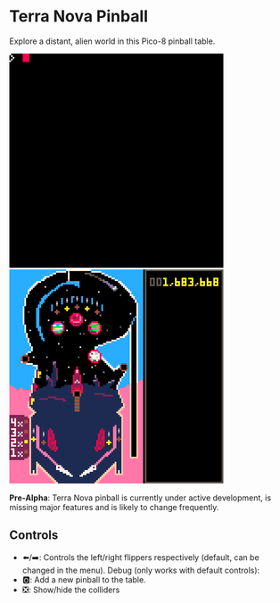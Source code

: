 # Terra Nova Pinball
Explore a distant, alien world in this Pico-8 pinball table.

![alt text](assets/terra-nova-pinball-menu-demo1.gif "Recording of menu screen")
![alt text](assets/terra-nova-pinball-dev1.gif "Recording of current gameplay")

**Pre-Alpha**: Terra Nova pinball is currently under active development, is missing major features and is likely to change frequently.

## Controls
- ⬅️/➡️: Controls the left/right flippers respectively (default, can be changed in the menu).
Debug (only works with default controls):
- 🅾️: Add a new pinball to the table.
- ❎: Show/hide the colliders

